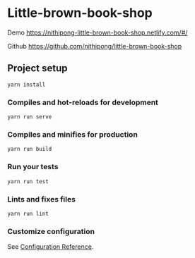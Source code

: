# Little-brown-book-shop

Demo
https://nithipong-little-brown-book-shop.netlify.com/#/

Github
https://github.com/nithipong/little-brown-book-shop

## Project setup
```
yarn install
```

### Compiles and hot-reloads for development
```
yarn run serve
```

### Compiles and minifies for production
```
yarn run build
```

### Run your tests
```
yarn run test
```

### Lints and fixes files
```
yarn run lint
```

### Customize configuration
See [Configuration Reference](https://cli.vuejs.org/config/).
